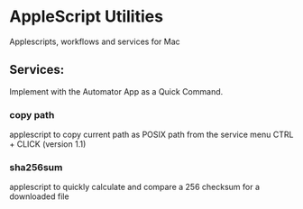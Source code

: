 # AppleScript Utilities
Applescripts, workflows and services for Mac

## Services:
Implement with the Automator App as a Quick Command.
### copy path
applescript to copy current path as POSIX path  from the service menu CTRL + CLICK (version 1.1) 

### sha256sum
applescript to quickly calculate and compare a 256 checksum for a downloaded file

